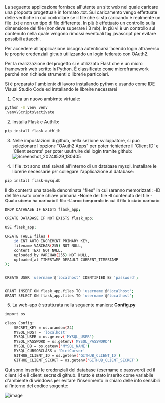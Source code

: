 La seguente applicazione fornisce all'utente un sito web nel quale caricare una proposta progettuale in formato .txt. Sul caricamento vengo effettuate delle verifiche in cui controllare se il file che si sta caricando è realmente un file .txt
 e non un tipo di file differente. In più è effettuato un controllo sulla dimensione del file (non deve superare i 3 mb). In più vi è un controllo sul contenuto nella quale vengono rimossi eventuali tag javascript per evitare possibili attacchi.

 Per accedere all'applicazione bisogna autenticarsi facendo login attraverso le proprie credenziali github utilizzando un login federato con OAuth2.

Per la realizzazione del progetto si è utilizzato Flask che è un micro framework web scritto in Python. È classificato come microframework perché non richiede strumenti o librerie particolari.

Si è preparato l'ambiente di lavoro installando python e usando come IDE Visual Studio Code ed installando le libreire necessarei

1) Crea un nuovo ambiente virtuale:
``` bash
python -m venv venv
.venv\Scripts\activate
```

2) Installa Flask e Authlib:
``` bash
pip install flask authlib
```
3) Nelle impostazioni di github, nella sezione sviluppatore, si può selezionare l'opzione "OAuth2 Apps" per poter richiedere il 'Client ID'  e 'Client secrets' per poter usufruire del login tramite github:
![Screenshot_20240529_180405](https://github.com/FrancescoScarci/SAOS-SI_Project/assets/170801341/7f72ff28-55ef-4934-a4e8-3ba1bfb43b30)

4) I file .txt sono stati salvati all'interno di un database mysql. Installare le librerie necessarie per collegare l'applicazione al database:
``` bash
pip install flask-mysqldb
```
Il db conterrà una tabella denominata "files" in cui saranno memorizzati:
-ID del file usato come chiave primaria
-Nome del file
-Il contenuto del file
-Quale utente ha caricato il file
-L'arco temporale in cui il file è stato caricato
``` bash
DROP DATABASE IF EXISTS flask_app;

CREATE DATABASE IF NOT EXISTS flask_app;

USE flask_app;

CREATE TABLE files (
    id INT AUTO_INCREMENT PRIMARY KEY,
    filename VARCHAR(255) NOT NULL,
    content TEXT NOT NULL,
    uploaded_by VARCHAR(255) NOT NULL,
    uploaded_at TIMESTAMP DEFAULT CURRENT_TIMESTAMP
);


CREATE USER 'username'@'localhost' IDENTIFIED BY 'password';


GRANT INSERT ON flask_app.files TO 'username'@'localhost';
GRANT SELECT ON flask_app.files TO 'username'@'localhost';
```

5) La web-app è strutturata nella seguente maniera:
**Config.py**
``` bash
import os

class Config:
    SECRET_KEY = os.urandom(24)
    MYSQL_HOST = 'localhost'
    MYSQL_USER = os.getenv('MYSQL_USER')
    MYSQL_PASSWORD = os.getenv('MYSQL_PASSWORD')
    MYSQL_DB = os.getenv('MYSQL_NAME')
    MYSQL_CURSORCLASS = 'DictCursor'
    GITHUB_CLIENT_ID = os.getenv('GITHUB_CLIENT_ID')
    GITHUB_CLIENT_SECRET = os.getenv('GITHUB_CLIENT_SECRET')
```
Qui sono inserite le credenziali del database (esername e password) ed il client_id e  il client_secret di github. Il tutto è stato inserito come variabile d'ambiente di windows per evitare l'inserimento in chiaro delle info sensibili all'interno del codice sorgente:

![image](https://github.com/FrancescoScarci/SAOS-SI_Project/assets/170801341/bc0ecc3d-73c0-4d31-aa72-e14098857145)



